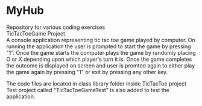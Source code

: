 # MyHub
Repository for various coding exercises<br>
TicTacToeGame Project<br>
A console application representing tic tac toe game played by computer. On running the application the user is prompted to start the game by pressing "1". 
Once the game starts the computer plays the game by randomly placing O or X depending upon which player's turn it is.
Once the game completes the outcome is displayed on screen and user is promted again to either play the game again by pressing "1" or exit by pressing any other key.

The code files are located in class library folder inside TicTacToe project
Test project called "TicTacToeGameTest" is also added to test the application.
